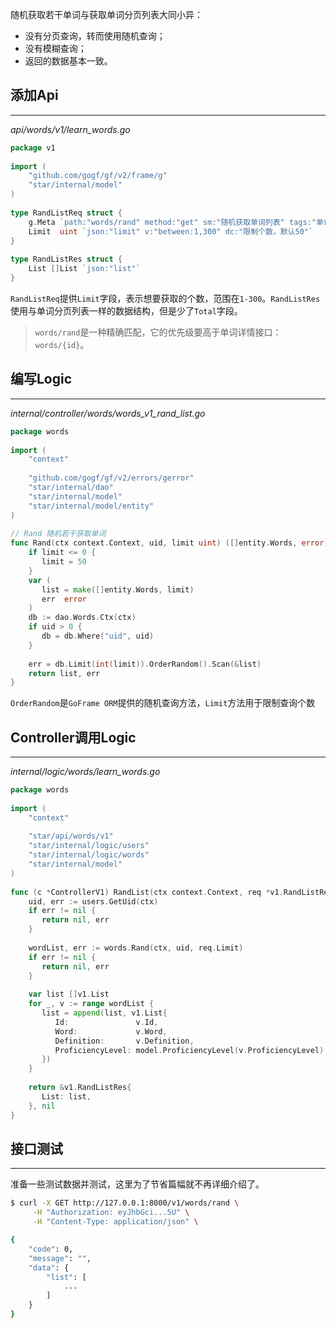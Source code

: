 随机获取若干单词与获取单词分页列表大同小异：
- 没有分页查询，转而使用随机查询；
- 没有模糊查询；
- 返回的数据基本一致。
## 添加Api
---
*api/words/v1/learn_words.go*
```go
package v1  
  
import (  
    "github.com/gogf/gf/v2/frame/g"  
    "star/internal/model"
)  
  
type RandListReq struct {  
    g.Meta `path:"words/rand" method:"get" sm:"随机获取单词列表" tags:"单词"`  
    Limit  uint `json:"limit" v:"between:1,300" dc:"限制个数，默认50"`  
}  
  
type RandListRes struct {  
    List []List `json:"list"`  
}
```

`RandListReq`提供`Limit`字段，表示想要获取的个数，范围在`1-300`。`RandListRes`使用与单词分页列表一样的数据结构，但是少了`Total`字段。

> `words/rand`是一种精确匹配，它的优先级要高于单词详情接口：`words/{id}`。

## 编写Logic
---
*internal/controller/words/words_v1_rand_list.go*
```go
package words  
  
import (  
    "context"  
  
    "github.com/gogf/gf/v2/errors/gerror"
    "star/internal/dao"
    "star/internal/model"
    "star/internal/model/entity"
)  
  
// Rand 随机若干获取单词  
func Rand(ctx context.Context, uid, limit uint) ([]entity.Words, error) {  
    if limit <= 0 {  
       limit = 50  
    }  
    var (  
       list = make([]entity.Words, limit)  
       err  error  
    )  
    db := dao.Words.Ctx(ctx)  
    if uid > 0 {  
       db = db.Where("uid", uid)  
    }  
  
    err = db.Limit(int(limit)).OrderRandom().Scan(&list)  
    return list, err  
}
```

`OrderRandom`是`GoFrame ORM`提供的随机查询方法，`Limit`方法用于限制查询个数

## Controller调用Logic
---
*internal/logic/words/learn_words.go*
```go
package words  
  
import (  
    "context"  
  
    "star/api/words/v1"
    "star/internal/logic/users"
    "star/internal/logic/words"
    "star/internal/model"
)  
  
func (c *ControllerV1) RandList(ctx context.Context, req *v1.RandListReq) (res *v1.RandListRes, err error) {  
    uid, err := users.GetUid(ctx)  
    if err != nil {  
       return nil, err  
    }  
  
    wordList, err := words.Rand(ctx, uid, req.Limit)  
    if err != nil {  
       return nil, err  
    }  
  
    var list []v1.List  
    for _, v := range wordList {  
       list = append(list, v1.List{  
          Id:               v.Id,  
          Word:             v.Word,  
          Definition:       v.Definition,  
          ProficiencyLevel: model.ProficiencyLevel(v.ProficiencyLevel),  
       })  
    }  
  
    return &v1.RandListRes{  
       List: list,  
    }, nil  
}
```

## 接口测试
---
准备一些测试数据并测试，这里为了节省篇幅就不再详细介绍了。
```bash
$ curl -X GET http://127.0.0.1:8000/v1/words/rand \
     -H "Authorization: eyJhbGci...5U" \
     -H "Content-Type: application/json" \

{
    "code": 0,
    "message": "",
    "data": {
        "list": [
            ...
        ]
    }
}
```